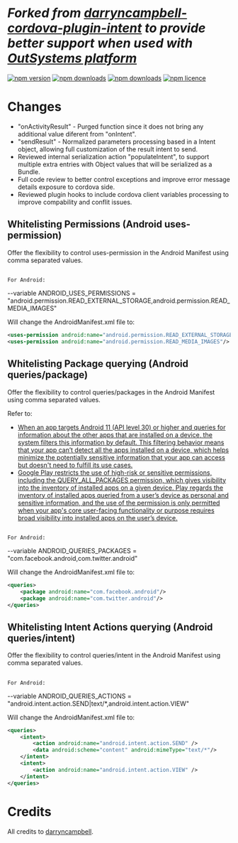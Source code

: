 *Forked from [darryncampbell-cordova-plugin-intent](https://github.com/darryncampbell/darryncampbell-cordova-plugin-intent) to provide better support when used with [OutSystems platform](https://www.outsystems.com)*
=========================================================

[![npm version](http://img.shields.io/npm/v/com-darryncampbell-cordova-plugin-intent.svg?style=flat-square)](https://npmjs.org/package/com-darryncampbell-cordova-plugin-intent "View this project on npm")
[![npm downloads](http://img.shields.io/npm/dm/com-darryncampbell-cordova-plugin-intent.svg?style=flat-square)](https://npmjs.org/package/com-darryncampbell-cordova-plugin-intent "View this project on npm")
[![npm downloads](http://img.shields.io/npm/dt/com-darryncampbell-cordova-plugin-intent.svg?style=flat-square)](https://npmjs.org/package/com-darryncampbell-cordova-plugin-intent "View this project on npm")
[![npm licence](http://img.shields.io/npm/l/com-darryncampbell-cordova-plugin-intent.svg?style=flat-square)](https://npmjs.org/package/com-darryncampbell-cordova-plugin-intent "View this project on npm")


# Changes
- "onActivityResult" - Purged function since it does not bring any additional value diferent from "onIntent".
- "sendResult" - Normalized parameters processing based in a Intent object, allowing full customization of the result intent to send.
- Reviewed internal serialization action "populateIntent", to support multiple extra entries with Object values that will be serialized as a Bundle.
- Full code review to better control exceptions and improve error message details exposure to cordova side.
- Reviewed plugin hooks to include cordova client variables processing to improve compability and conflit issues.


## Whitelisting Permissions (Android uses-permission)
Offer the flexibility to control uses-permission in the Android Manifest using comma separated values.

## 
```
For Android:
```
--variable ANDROID_USES_PERMISSIONS = "android.permission.READ_EXTERNAL_STORAGE,android.permission.READ_MEDIA_IMAGES"

Will change the AndroidManifest.xml file to:
```XML
<uses-permission android:name="android.permission.READ_EXTERNAL_STORAGE"/>
<uses-permission android:name="android.permission.READ_MEDIA_IMAGES"/>
```

## Whitelisting Package querying (Android queries/package)
Offer the flexibility to control queries/packages in the Android Manifest using comma separated values.

Refer to:
- [When an app targets Android 11 (API level 30) or higher and queries for information about the other apps that are installed on a device, the system filters this information by default. This filtering behavior means that your app can’t detect all the apps installed on a device, which helps minimize the potentially sensitive information that your app can access but doesn't need to fulfill its use cases.](https://developer.android.com/training/package-visibility)
- [Google Play restricts the use of high-risk or sensitive permissions, including the QUERY_ALL_PACKAGES permission, which gives visibility into the inventory of installed apps on a given device. Play regards the inventory of installed apps queried from a user’s device as personal and sensitive information, and the use of the permission is only permitted when your app's core user-facing functionality or purpose requires broad visibility into installed apps on the user’s device.](https://support.google.com/googleplay/android-developer/answer/10158779?hl=en)

## 
```
For Android:
```
--variable ANDROID_QUERIES_PACKAGES = "com.facebook.android,com.twitter.android"

Will change the AndroidManifest.xml file to:
```XML
<queries>
	<package android:name="com.facebook.android"/>
	<package android:name="com.twitter.android"/>
</queries>
```

## Whitelisting Intent Actions querying (Android queries/intent)
Offer the flexibility to control queries/intent in the Android Manifest using comma separated values.

## 
```
For Android:
```
--variable ANDROID_QUERIES_ACTIONS = "android.intent.action.SEND|text/*,android.intent.action.VIEW"

Will change the AndroidManifest.xml file to:
```XML
<queries>
	<intent>
		<action android:name="android.intent.action.SEND" />
		<data android:scheme="content" android:mimeType="text/*"/>
	</intent>
	<intent>
		<action android:name="android.intent.action.VIEW" />
	</intent>
</queries>
```
# Credits
All credits to [darryncampbell](https://github.com/darryncampbell).

